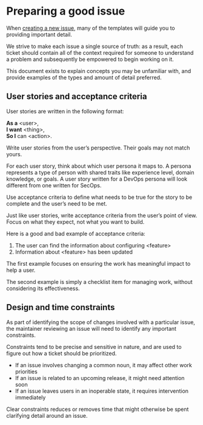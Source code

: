 # Preparing a good issue

When [creating a new issue](https://github.com/nginx/documentation/issues/new/choose), many of the templates will guide you to providing important detail.

We strive to make each issue a single source of truth: as a result, each ticket should contain all of the context required for someone to understand a problem and subsequently be empowered to begin working on it.

This document exists to explain concepts you may be unfamiliar with, and provide examples of the types and amount of detail preferred.

## User stories and acceptance criteria

User stories are written in the following format:

**As a** \<user\>,  
**I want** \<thing\>,  
**So I** can \<action\>.

Write user stories from the user’s perspective. Their goals may not match yours.

For each user story, think about which user persona it maps to. A persona represents a type of person with shared traits like experience level, domain knowledge, or goals. A user story written for a DevOps persona will look different from one written for SecOps.

Use acceptance criteria to define what needs to be true for the story to be complete and the user’s need to be met.

Just like user stories, write acceptance criteria from the user’s point of view. Focus on what they expect, not what you want to build.

Here is a good and bad example of acceptance criteria:

1. The user can find the information about configuring \<feature\>
2. Information about \<feature\> has been updated

The first example focuses on ensuring the work has meaningful impact to help a user.

The second example is simply a checklist item for managing work, without considering its effectiveness.

## Design and time constraints

As part of identifying the scope of changes involved with a particular issue, the maintainer reviewing an issue will need to identify any important constraints.

Constraints tend to be precise and sensitive in nature, and are used to figure out how a ticket should be prioritized.

- If an issue involves changing a common noun, it may affect other work priorities
- If an issue is related to an upcoming release, it might need attention soon
- If an issue leaves users in an inoperable state, it requires intervention immediately

Clear constraints reduces or removes time that might otherwise be spent clarifying detail around an issue.